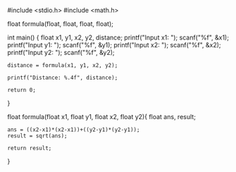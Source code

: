 #include <stdio.h>
#include <math.h>

float formula(float, float, float, float);

int main() {
	float x1, y1, x2, y2, distance;
	printf("Input x1: ");
	scanf("%f", &x1);
	printf("Input y1: ");
	scanf("%f", &y1);
    printf("Input x2: ");
	scanf("%f", &x2);
	printf("Input y2: ");
	scanf("%f", &y2);
	
	distance = formula(x1, y1, x2, y2);
	
	printf("Distance: %.4f", distance);
	
	return 0;
}

float formula(float x1, float y1, float x2, float y2){
	float ans, result;
	
	ans = ((x2-x1)*(x2-x1))+((y2-y1)*(y2-y1));
	result = sqrt(ans);
	
	return result;
}
